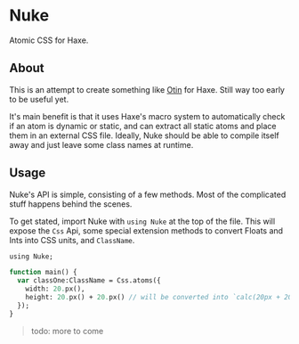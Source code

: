Nuke
====

Atomic CSS for Haxe.

About
-----

This is an attempt to create something like [Otin](https://github.com/kripod/otion) for Haxe. Still way too early to be useful yet.

It's main benefit is that it uses Haxe's macro system to automatically check if an atom is dynamic or static, and can extract all static atoms and place them in an external CSS file. Ideally, Nuke should be able to compile itself away and just leave some class names at runtime. 

Usage
-----

Nuke's API is simple, consisting of a few methods. Most of the complicated stuff happens behind the scenes.

To get stated, import Nuke with `using Nuke` at the top of the file. This will expose the `Css` Api, some special extension methods to convert Floats and Ints into CSS units, and `ClassName`.

```haxe
using Nuke;

function main() {
  var classOne:ClassName = Css.atoms({
    width: 20.px(),
    height: 20.px() + 20.px() // will be converted into `calc(20px + 20px)`
  });
}
```

> todo: more to come
